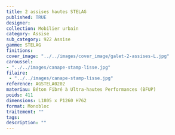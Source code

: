 ```yaml
---
title: 2 assises hautes STELAG
published: TRUE
designer: 
collection: Mobilier urbain
category: Assise
sub_category: 922 Assise
gamme: STELAG
finitions: 
cover_image: "../../images/cover_image/galet-2-assises-L.jpg"
caroussel: 
- "../../images/canape-stamp-lisse.jpg"
filaire: 
 - "../../images/canape-stamp-lisse.jpg"
reference: AGSTELA0202
materiau: Béton Fibré à Ultra-hautes Performances (BFUP)
poids: 411
dimensions: L1805 x P1260 H762
format: Monobloc
traitement: ""
tags: 
description: ""
---
```


